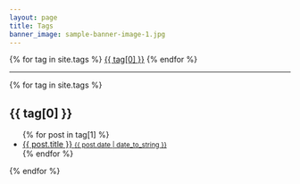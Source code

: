 ```yaml
---
layout: page
title: Tags
banner_image: sample-banner-image-1.jpg
---
```


<div class="tags-expo">
  <div class="tags-expo-list">
    {% for tag in site.tags %}
      <a href="#{{ tag[0] | slugify }}" class="post-tag" title="{{ tag[1] | size }} Posts">{{ tag[0] }}</a>
    {% endfor %}
  </div>
  <hr>
  <div class="tags-expo-section">
    {% for tag in site.tags %}
      <h2 id="{{ tag[0] | slugify }}">{{ tag[0] }}</h2>
      <ul class="tags-expo-posts">
        {% for post in tag[1] %}
          <a class="post-title" href="{{ site.baseurl }}{{ post.url }}">
            <li>
              {{ post.title }}
              <small class="post-date">{{ post.date | date_to_string }}</small>
            </li>
          </a>
        {% endfor %}
      </ul>
    {% endfor %}
  </div>
</div>

